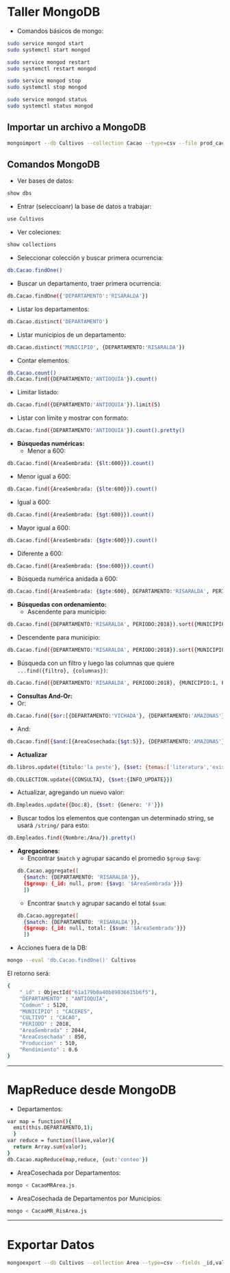 <h1>Taller MongoDB</h1>

- Comandos básicos de mongo:
```bash
sudo service mongod start
sudo systemctl start mongod

sudo service mongod restart
sudo systemctl restart mongod

sudo service mongod stop
sudo systemctl stop mongod

sudo service mongod status
sudo systemctl status mongod
```

<h2>Importar un archivo a MongoDB</h2>

```bash
mongoimport --db Cultivos --collection Cacao --type=csv --file prod_cacao_dpt.csv --headerline
```

<h2>Comandos MongoDB</h2>

- Ver bases de datos:
```bash
show dbs
```
- Entrar (seleccioanr) la base de datos a trabajar:
```bash
use Cultivos
```
- Ver coleciones:
```bash
show collections
```
- Seleccionar colección y buscar primera ocurrencia:
```bash
db.Cacao.findOne()
```
- Buscar un departamento, traer primera ocurrencia:
```bash
db.Cacao.findOne({'DEPARTAMENTO':'RISARALDA'})
```
- Listar los departamentos:
```bash
db.Cacao.distinct('DEPARTAMENTO')
```
- Listar municipios de un departamento:
```bash
db.Cacao.distinct('MUNICIPIO', {DEPARTAMENTO:'RISARALDA'})
```
- Contar elementos:
```bash
db.Cacao.count()
db.Cacao.find({DEPARTAMENTO:'ANTIOQUIA'}).count()
```
- Limitar listado:
```bash
db.Cacao.find({DEPARTAMENTO:'ANTIOQUIA'}).limit(5)
```
- Listar con límite y mostrar con formato:
```bash
db.Cacao.find({DEPARTAMENTO:'ANTIOQUIA'}).count().pretty()
```
- <strong>Búsquedas numéricas:</strong>
  - Menor a 600:
```bash
db.Cacao.find({AreaSembrada: {$lt:600}}).count()
```
  - Menor igual a 600:
```bash
db.Cacao.find({AreaSembrada: {$lte:600}}).count()
```
  - Igual a 600:
```bash
db.Cacao.find({AreaSembrada: {$gt:600}}).count()
```
  - Mayor igual a 600:
```bash
db.Cacao.find({AreaSembrada: {$gte:600}}).count()
```
  - Diferente a 600:
```bash
db.Cacao.find({AreaSembrada: {$ne:600}}).count()
```
  - Búsqueda numérica anidada a 600:
```bash
db.Cacao.find({AreaSembrada: {$gte:600}, DEPARTAMENTO:'RISARALDA', PERIODO:2018}).pretty()
```
- <strong>Búsquedas con ordenamiento:</strong>
  - Ascendente para municipio:
```bash
db.Cacao.find({DEPARTAMENTO:'RISARALDA', PERIODO:2018}).sort({MUNICIPIO:1}).pretty()
```
  - Descendente para municipio:
```bash
db.Cacao.find({DEPARTAMENTO:'RISARALDA', PERIODO:2018}).sort({MUNICIPIO:-1}).pretty()
```
- Búsqueda con un filtro y luego las columnas que quiere ```...find({filtro}, {columnas})```:
```bash
db.Cacao.find({DEPARTAMENTO:'RISARALDA', PERIODO:2018}, {MUNICIPIO:1, PERIODO:1, AreaSembrada:1}).limit(2)
```
- <strong>Consultas And-Or:</strong>
- Or:
```bash
db.Cacao.find({$or:[{DEPARTAMENTO:'VICHADA'}, {DEPARTAMENTO:'AMAZONAS'}]})
```
- And:
```bash
db.Cacao.find({$and:[{AreaCosechada:{$gt:5}}, {DEPARTAMENTO:'AMAZONAS'}]})
```


- <strong>Actualizar</strong>
```bash
db.libros.update({titulo:'la peste'}, {$set: {temas:['literatura','existencialismo']}})
```
```bash
db.COLLECTION.update({CONSULTA}, {$set:{INFO_UPDATE}})
```
  - Actualizar, agregando un nuevo valor:
  ```bash
  db.Empleados.update({Doc:8}, {$set: {Genero: 'F'}})
  ```

- Buscar todos los elementos que contengan un determinado string, se usará ```/string/``` para esto:
```bash
db.Empleados.find({Nombre:/Ana/}).pretty()
```

- <strong>Agregaciones</strong>:
  - Encontrar ```$match``` y agrupar sacando el promedio ```$group``` ```$avg```:
  ```bash
  db.Cacao.aggregate([
    {$match: {DEPARTAMENTO: 'RISARALDA'}},
    {$group: {_id: null, prom: {$avg: '$AreaSembrada'}}}
    ])
    ```
  - Encontrar ```$match``` y agrupar sacando el total ```$sum```:
  ```bash
  db.Cacao.aggregate([
    {$match: {DEPARTAMENTO: 'RISARALDA'}},
    {$group: {_id: null, total: {$sum: '$AreaSembrada'}}}
    ])
    ```
- Acciones fuera de la DB:
```bash
mongo --eval 'db.Cacao.findOne()' Cultivos
```
El retorno será:
```bash
{
	"_id" : ObjectId("61a179b0a40b89836615b6f5"),
	"DEPARTAMENTO" : "ANTIOQUIA",
	"Codmun" : 5120,
	"MUNICIPIO" : "CACERES",
	"CULTIVO" : "CACAO",
	"PERIODO" : 2018,
	"AreaSembrada" : 2044,
	"AreaCosechada" : 850,
	"Produccion" : 510,
	"Rendimiento" : 0.6
}
```

---
<h1><strong>MapReduce desde MongoDB</strong></h1>

- Departamentos:
```bash
var map = function(){
  emit(this.DEPARTAMENTO,1);
  }
var reduce = function(llave,valor){
  return Array.sum(valor);
}
db.Cacao.mapReduce(map,reduce, {out:'conteo'})
```

- AreaCosechada por Departamentos:
```bash
mongo < CacaoMRArea.js 
```
- AreaCosechada de Departamentos por Municipios:
```bash
mongo < CacaoMR_RisArea.js
```

---
<h1><strong>Exportar Datos</strong></h1>

```bash
mongoexport --db Cultivos --collection Area --type=csv --fields _id,value --out Areas_nacional.csv
```
